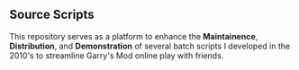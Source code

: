 ## Source Scripts
This repository serves as a platform to enhance the **Maintainence**, **Distribution**, and **Demonstration** of several batch scripts I developed in the 2010's to streamline Garry's Mod online play with friends.
